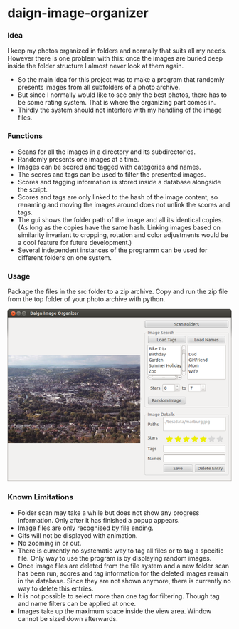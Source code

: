 # daign-image-organizer

### Idea

I keep my photos organized in folders and normally that suits all my needs. However there is one problem with this: once the images are buried deep inside the folder structure I almost never look at them again.

* So the main idea for this project was to make a program that randomly presents images from all subfolders of a photo archive.
* But since I normally would like to see only the best photos, there has to be some rating system. That is where the organizing part comes in.
* Thirdly the system should not interfere with my handling of the image files.

### Functions

* Scans for all the images in a directory and its subdirectories.
* Randomly presents one images at a time.
* Images can be scored and tagged with categories and names.
* The scores and tags can be used to filter the presented images.
* Scores and tagging information is stored inside a database alongside the script.
* Scores and tags are only linked to the hash of the image content, so renaming and moving the images around does not unlink the scores and tags.
* The gui shows the folder path of the image and all its identical copies. (As long as the copies have the same hash. Linking images based on similarity invariant to cropping, rotation and color adjustments would be a cool feature for future development.)
* Several independent instances of the programm can be used for different folders on one system.

### Usage

Package the files in the src folder to a zip archive. Copy and run the zip file from the top folder of your photo archive with python.

![screenshot](./screenshot.png)

### Known Limitations

* Folder scan may take a while but does not show any progress information. Only after it has finished a popup appears.
* Image files are only recognised by file ending.
* Gifs will not be displayed with animation.
* No zooming in or out.
* There is currently no systematic way to tag all files or to tag a specific file. Only way to use the program is by displaying random images.
* Once image files are deleted from the file system and a new folder scan has been run, scores and tag information for the deleted images remain in the database. Since they are not shown anymore, there is currently no way to delete this entries.
* It is not possible to select more than one tag for filtering. Though tag and name filters can be applied at once.
* Images take up the maximum space inside the view area. Window cannot be sized down afterwards.

